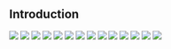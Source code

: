 ## Introduction
![](/static/products/MK3-SE/page1.jpg)
![](/static/products/MK3-SE/page2.jpg)
![](/static/products/MK3-SE/page3.jpg)
![](/static/products/MK3-SE/page4.jpg)
![](/static/products/MK3-SE/page5.jpg)
![](/static/products/MK3-SE/page6.jpg)
![](/static/products/MK3-SE/page7.jpg)
![](/static/products/MK3-SE/page8.jpg)
![](/static/products/MK3-SE/page9.jpg)
![](/static/products/MK3-SE/page10.jpg)
![](/static/products/MK3-SE/page11.jpg)
![](/static/products/MK3-SE/page12.jpg)
![](/static/products/MK3-SE/page13.jpg)
![](/static/products/MK3-SE/page14.jpg)
